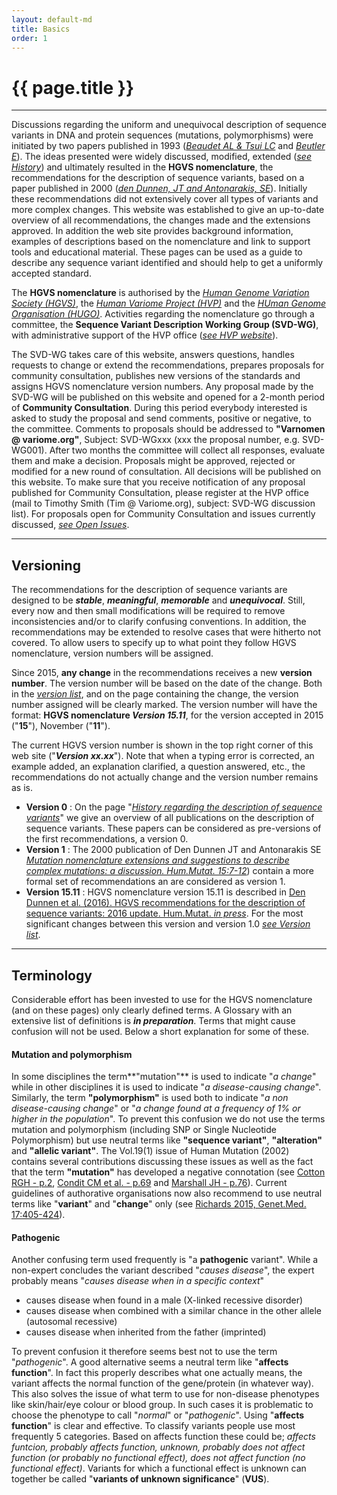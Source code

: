 ```yaml
---
layout: default-md
title: Basics
order: 1
---
```


# {{ page.title }}

* * * 

Discussions regarding the uniform and unequivocal description of sequence variants in DNA and protein sequences (mutations, polymorphisms) were initiated by two papers published in 1993 ([_Beaudet AL & Tsui LC_](http://onlinelibrary.wiley.com/doi/10.1002/humu.1380020402/abstract) and [_Beutler E_](http://www.ncbi.nlm.nih.gov/pmc/articles/PMC1682427/pdf/ajhg00054-0240.pdf)). The ideas presented were widely discussed, modified, extended ([_see History_](/history)) and ultimately resulted in the **HGVS nomenclature**, the recommendations for the description of sequence variants, based on a paper published in 2000 ([_den Dunnen, JT and Antonarakis, SE_](http://www3.interscience.wiley.com/cgi-bin/fulltext/68503056/PDFSTART)). Initially these recommendations did not extensively cover all types of variants and more complex changes. This website was established to give an up-to-date overview of all recommendations, the changes made and the extensions approved. In addition the web site provides background information, examples of descriptions based on the nomenclature and link to support tools and educational material. These pages can be used as a guide to describe any sequence variant identified and should help to get a uniformly accepted standard.

The **HGVS nomenclature** is authorised by the [_Human Genome Variation Society (HGVS)_](http://www.hgvs.org), the [_Human Variome Project (HVP)_](http://www.humanvariomeproject.org) and the [_HUman Genome Organisation (HUGO)_](http://www.hugo-international.org). Activities regarding the nomenclature go through a committee, the **Sequence Variant Description Working Group (SVD-WG)**, with administrative support of the HVP office ([_see HVP website_](http://www.humanvariomeproject.org/sdp/wg04-sequence-variant-description-committee.html)).

The SVD-WG takes care of this website, answers questions, handles requests to change or extend the recommendations, prepares proposals for community consultation, publishes new versions of the standards and assigns HGVS nomenclature version numbers. Any proposal made by the SVD-WG will be published on this website and opened for a 2-month period of **Community Consultation**. During this period everybody interested is asked to study the proposal and send comments, positive or negative, to the committee. Comments to proposals should be addressed to **"Varnomen @ variome.org"**, Subject: SVD-WGxxx (xxx the proposal number, e.g. SVD-WG001). After two months the committee will collect all responses, evaluate them and make a decision. Proposals might be approved, rejected or modified for a new round of consultation. All decisions will be published on this website. To make sure that you receive notification of any proposal published for Community Consultation, please register at the HVP office (mail to Timothy Smith (Tim @ Variome.org), subject: SVD-WG discussion list). For proposals open for Community Consultation and issues currently discussed, [_see Open Issues_](/recommendations/open-issues/).

* * *

## Versioning

The recommendations for the description of sequence variants are designed to be **_stable_**, **_meaningful_**, **_memorable_** and **_unequivocal_**. Still, every now and then small modifications will be required to remove inconsistencies and/or to clarify confusing conventions. In addition, the recommendations may be extended to resolve cases that were hitherto not covered. To allow users to specify up to what point they follow HGVS nomenclature, version numbers will be assigned.

Since 2015, **any change** in the recommendations receives a new **version number**. The version number will be based on the date of the change. Both in the [_version list_](/versioning/), and on the page containing the change, the version number assigned will be clearly marked. The version number will have the format: **HGVS nomenclature _Version 15.11_**, for the version accepted in 2015 ("**15**"), November ("**11**").

The current HGVS version number is shown in the top right corner of this web site ("_**Version xx.xx**_"). Note that when a typing error is corrected, an example added, an explanation clarified, a question answered, etc., the recommendations do not actually change and the version number remains as is.

*	**Version 0**
:	On the page "[_History regarding the description of sequence variants_](/history/)" we give an overview of all publications on the description of sequence variants. These papers can be considered as pre-versions of the first recommendations, a version 0.
*	**Version 1**
:	The 2000 publication of Den Dunnen JT and Antonarakis SE [_Mutation nomenclature extensions and suggestions to describe complex mutations: a discussion. Hum.Mutat. 15:7-12_](http://www3.interscience.wiley.com/cgi-bin/fulltext/68503056/PDFSTART)) contain a more formal set of recommendations an are considered as version 1.
*	**Version 15.11**
:	HGVS nomenclature version 15.11 is described in [Den Dunnen et al. (2016). HGVS recommendations for the description of sequence variants: 2016 update. Hum.Mutat. _in press_](XXX). For the most significant changes between this version and version 1.0 [_see Version list_](/versioning/).

* * *

## Terminology 

Considerable effort has been invested to use for the HGVS nomenclature (and on these pages) only clearly defined terms. A Glossary with an extensive list of definitions is _**in preparation**_. Terms that might cause confusion will not be used. Below a short explanation for some of these.

#### Mutation and polymorphism

In some disciplines the term**"mutation"** is used to indicate "_a change_" while in other disciplines it is used to indicate "_a disease-causing change_". Similarly, the term **"polymorphism"** is used both to indicate "_a non disease-causing change_" or "_a change found at a frequency of 1% or higher in the population_". To prevent this confusion we do not use the terms mutation and polymorphism (including SNP or Single Nucleotide Polymorphism) but use neutral terms like **"sequence variant"**, **"alteration"** and **"allelic variant"**. The Vol.19(1) issue of Human Mutation (2002) contains several contributions discussing these issues as well as the fact that the term **"mutation"** has developed a negative connotation (see [Cotton RGH - p.2](http://onlinelibrary.wiley.com/doi/10.1002/humu.10029/pdf), [Condit CM et al. - p.69](http://onlinelibrary.wiley.com/doi/10.1002/humu.10023/pdf) and [Marshall JH - p.76](http://onlinelibrary.wiley.com/doi/10.1002/humu.10021/pdf)). Current guidelines of authorative organisations now also recommend to use neutral terms like "**variant**" and "**change**" only (see [Richards 2015, Genet.Med. 17:405-424](http://www.nature.com/gim/journal/v17/n5/pdf/gim201530a.pdf)).

#### Pathogenic

Another confusing term used frequently is "a **pathogenic** variant". While a non-expert concludes the variant described "_causes disease_", the expert probably means "_causes disease when in a specific context_"

*   causes disease when found in a male (X-linked recessive disorder)
*   causes disease when combined with a similar chance in the other allele (autosomal recessive)
*   causes disease when inherited from the father (imprinted)

To prevent confusion it therefore seems best not to use the term "_pathogenic_". A good alternative seems a neutral term like "**affects function**". In fact this properly describes what one actually means, the variant affects the normal function of the gene/protein (in whatever way). This also solves the issue of what term to use for non-disease phenotypes like skin/hair/eye colour or blood group. In such cases it is problematic to choose the phenotype to call "_normal_" or "_pathogenic_". Using "**affects function**" is clear and effective. To classify variants people use most frequently 5 categories. Based on affects function these could be; _affects funtcion,  probably affects function,  unknown,  probably does not affect function (or probably no functional effect),  does not affect function (no functional effect)_. Variants for which a functional effect is unknown can together be called "**variants of unknown significance**" (**VUS**).
